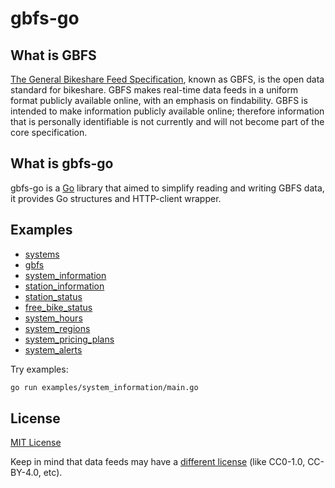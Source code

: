 # gbfs-go

## What is GBFS

[The General Bikeshare Feed Specification][], known as GBFS, is the open data standard for bikeshare. GBFS makes real-time data feeds in a uniform format publicly available online, with an emphasis on findability. GBFS is intended to make information publicly available online; therefore information that is personally identifiable is not currently and will not become part of the core specification.

## What is gbfs-go

gbfs-go is a [Go][] library that aimed to simplify reading and writing GBFS data, it provides Go structures and HTTP-client wrapper.

## Examples

* [systems][]
* [gbfs][]
* [system_information][]
* [station_information][]
* [station_status][]
* [free_bike_status][]
* [system_hours][]
* [system_regions][]
* [system_pricing_plans][]
* [system_alerts][]

Try examples:

```bash
go run examples/system_information/main.go
```

## License

[MIT License][]

Keep in mind that data feeds may have a [different license] (like CC0-1.0, CC-BY-4.0, etc).

[The General Bikeshare Feed Specification]: https://github.com/NABSA/gbfs
[Go]: https://golang.org
[different license]: https://github.com/NABSA/gbfs/blob/master/data-licenses.md
[MIT License]: https://github.com/chuhlomin/gbfs-go/blob/main/LICENSE

[systems]: https://github.com/chuhlomin/gbfs-go/blob/main/examples/systems/main.go
[gbfs]: https://github.com/chuhlomin/gbfs-go/blob/main/examples/gbfs/main.go
[system_information]: https://github.com/chuhlomin/gbfs-go/blob/main/examples/system_information/main.go
[station_information]: https://github.com/chuhlomin/gbfs-go/blob/main/examples/station_information/main.go
[station_status]: https://github.com/chuhlomin/gbfs-go/blob/main/examples/station_status/main.go
[free_bike_status]: https://github.com/chuhlomin/gbfs-go/blob/main/examples/free_bike_status/main.go
[system_hours]: https://github.com/chuhlomin/gbfs-go/blob/main/examples/system_hours/main.go
[system_regions]: https://github.com/chuhlomin/gbfs-go/blob/main/examples/system_regions/main.go
[system_pricing_plans]: https://github.com/chuhlomin/gbfs-go/blob/main/examples/system_pricing_plans/main.go
[system_alerts]: https://github.com/chuhlomin/gbfs-go/blob/main/examples/system_alerts/main.go
